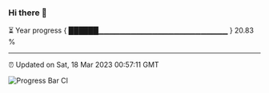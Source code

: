 ### Hi there 👋

⏳ Year progress { ██████▁▁▁▁▁▁▁▁▁▁▁▁▁▁▁▁▁▁▁▁▁▁▁▁ } 20.83 %

---

⏰ Updated on Sat, 18 Mar 2023 00:57:11 GMT

![Progress Bar CI](https://github.com/liununu/liununu/workflows/Progress%20Bar%20CI/badge.svg)
